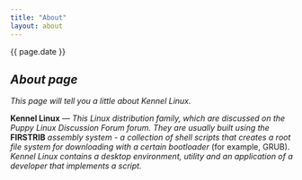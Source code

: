 ```yaml
---
title: "About"
layout: about
---
```


{{ page.date }}

## _About page_


_This page will tell you a little about Kennel Linux._


**Kennel Linux** — _This Linux distribution family, which are discussed on the Puppy Linux Discussion Forum forum.
They are usually built using the_ **FIRSTRIB** _assembly system - a collection of shell scripts that creates a root file system for downloading with a certain bootloader_ (for example, GRUB).
_Kennel Linux contains a desktop environment, utility and an application of a developer that implements a script._ 

